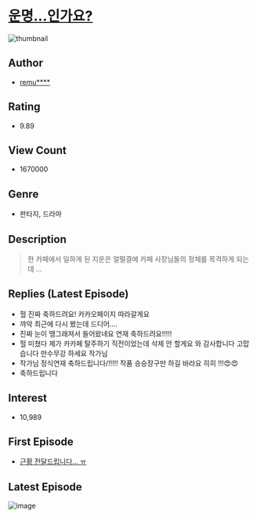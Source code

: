 # [운명...인가요?](https://comic.naver.com/bestChallenge/list?titleId=728078)
![thumbnail](https://image-comic.pstatic.net/user_contents_data/challenge_comic/2020/12/23/325331/thumbnail_202x1648172e657_802a_43bd_bb30_9620cef64a64_00002331.JPEG)

## Author
- [remu****](https://comic.naver.com/artistTitle?id=325331)

## Rating
- 9.89

## View Count
- 1670000

## Genre
- 판타지, 드라마

## Description
> 한 카페에서 일하게 된 지운은 얼떨결에 카페 사장님들의 정체를 목격하게 되는데 …

## Replies (Latest Episode)
- 헐 진짜 축하드려요! 카카오페이지 따라갈게요
- 꺄악 최근에 다시 봤는데 드디어....
- 진짜 눈이 땡그래져서 들어왔네요 연재 축하드려요!!!!!
- 헐 미쳤다 제가 카카페 탈주하기 직전이었는데 삭제 안 할게요 와 감사합니다 고맙습니다 만수무강 하세요 작가님
- 작가님 정식연재 축하드립니다/!!!!! 작품 승승장구만 하길 바라요 히히 !!!😍😍
- 축하드립니다

## Interest
- 10,989

## First Episode
- [근황 전달드립니다... ㅠ](https://comic.naver.com/bestChallenge/detail?titleId=728078&no=31)

## Latest Episode
![image](https://image-comic.pstatic.net/user_contents_data/challenge_comic/2022/05/19/325331/upload_3559081091643093816.jpeg)
